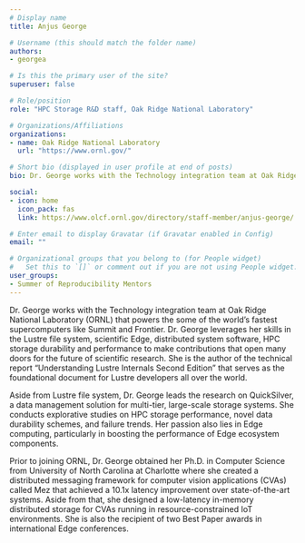 ```yaml
---
# Display name
title: Anjus George

# Username (this should match the folder name)
authors:
- georgea

# Is this the primary user of the site?
superuser: false

# Role/position
role: "HPC Storage R&D staff, Oak Ridge National Laboratory"

# Organizations/Affiliations
organizations:
- name: Oak Ridge National Laboratory
  url: "https://www.ornl.gov/"

# Short bio (displayed in user profile at end of posts)
bio: Dr. George works with the Technology integration team at Oak Ridge National Laboratory (ORNL) that powers the some of the world’s fastest supercomputers like Summit and Frontier.  

social:
- icon: home
  icon_pack: fas
  link: https://www.olcf.ornl.gov/directory/staff-member/anjus-george/

# Enter email to display Gravatar (if Gravatar enabled in Config)
email: ""

# Organizational groups that you belong to (for People widget)
#   Set this to `[]` or comment out if you are not using People widget.  
user_groups:
- Summer of Reproducibility Mentors
---
```

Dr. George works with the Technology integration team at Oak Ridge National Laboratory (ORNL) that powers the some of the world’s fastest supercomputers like Summit and Frontier. Dr. George leverages her skills in the Lustre file system, scientific Edge, distributed system software, HPC storage durability and performance to make contributions that open many doors for the future of scientific research. She is the author of the technical report “Understanding Lustre Internals Second Edition” that serves as the foundational document for Lustre developers all over the world.  

Aside from Lustre file system, Dr. George leads the research on QuickSilver, a data management solution for multi-tier, large-scale storage systems. She conducts explorative studies on HPC storage performance, novel data durability schemes, and failure trends. Her passion also lies in Edge computing, particularly in boosting the performance of Edge ecosystem components.  

Prior to joining ORNL, Dr. George obtained her Ph.D. in Computer Science from University of North Carolina at Charlotte where she created a distributed messaging framework for computer vision applications (CVAs) called Mez that achieved a 10.1x latency improvement over state-of-the-art systems. Aside from that, she designed a low-latency in-memory distributed storage for CVAs running in resource-constrained IoT environments. She is also the recipient of two Best Paper awards in international Edge conferences.

